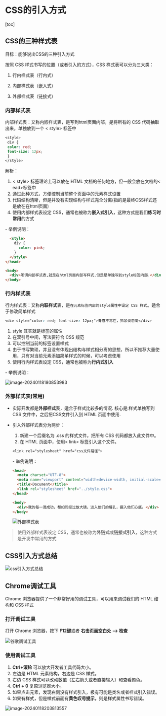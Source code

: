 # CSS的引入方式

[toc]



## CSS的三种样式表

目标：能够说出CSS的三种引入方式

按照 CSS 样式书写的位置（或者引入的方式），CSS 样式表可以分为三大类：

1. 行内样式表（行内式）

2. 内部样式表（嵌入式）

3. 外部样式表（链接式）





### 内部样式表

内部样式表：又称内嵌样式表，是写到html页面内部，是将所有的 CSS 代码抽取出来，单独放到一个 < style> 标签中

```css
<style>
 div {
 color: red;
 font-size: 12px;
 }
</style>
```

解析：

1. < style> 标签理论上可以放在 HTML 文档的任何地方，但一般会放在文档的< ead>标签中
2. 通过此种方式，方便控制当前整个页面中的元素样式设置
3. 代码结构清晰，但是并没有实现结构与样式完全分离(指的是最终CSS样式还是放在在html页面)
4. 使用内部样式表设定 CSS，通常也被称为**嵌入式引入**，这种方式是我们**练习时常用**的方式



\- 举例说明：

```html
  <style>
    div {
      color: pink;
    }
  </style>
</head>

<body>
  <div>所谓内部样式表,就是在html页面内部写样式,但是是单独写到style标签内部.</div>
</body>
```









### 行内样式表

行内样式表：又称**内联样式**表，是`在元素标签内部的style属性中设定 CSS 样式`。适合于修改简单样式

```css
<div style="color: red; font-size: 12px;">青春不常在，抓紧谈恋爱</div>
```

1. style 其实就是标签的属性
2. 在双引号中间，写法要符合 CSS 规范
3. 可以控制当前的标签设置样式
4. 由于书写繁琐，并且没有体现出结构与样式相分离的思想，所以不推荐大量使用，只有对当前元素添加简单样式的时候，可以考虑使用
5. 使用行内样式表设定 CSS，通常也被称为**行内式引入**



\- 举例说明：

![image-20240118180853983](http://images.newstar.net.cn/sally-imgsimage-20240118180853983.png) 









### 外部样式表(常用)

* 实际开发都是**外部样式**表，适合于样式比较多的情况. 核心是:样式单独写到CSS 文件中，之后把CSS文件引入到 HTML 页面中使用.

* 引入外部样式表分为两步：

  1. 新建一个后缀名为 .css 的样式文件，把所有 CSS 代码都放入此文件中。
  2. 在 HTML 页面中，使用< link> 标签引入这个文件。

  ```css
  <link rel="stylesheet" href="css文件路径">
  ```

  \- 举例说明：

  ```html
  <head>
    <meta charset="UTF-8">
    <meta name="viewport" content="width=device-width, initial-scale=1.0">
    <title>Document</title>
    <link rel="stylesheet" href="../style.css">
  </head>
  
  <body>
    <div>我的每一滴成功，都如同经过放大镜，进入他们的瞳孔，摄入他们心底。</div>
  </body>
  ```

  

  ![外部样式表](http://images.newstar.net.cn/sally-imgs%E5%A4%96%E9%83%A8%E6%A0%B7%E5%BC%8F%E8%A1%A8.png)

> 使用外部样式表设定 CSS，通常也被称为**外链式**或**链接式引入**，这种方式是开发中常用的方式









## CSS引入方式总结

![css引入方式总结](http://images.newstar.net.cn/sally-imgscss%E5%BC%95%E5%85%A5%E6%96%B9%E5%BC%8F%E6%80%BB%E7%BB%93.png)







## Chrome调试工具

Chrome 浏览器提供了一个非常好用的调试工具，可以用来调试我们的 HTML 结构和 CSS 样式



### 打开调试工具

打开 Chrome 浏览器，按下 **F12键**或者 **右击页面空白处 ——> 检查**

![谷歌调试工具](http://images.newstar.net.cn/sally-imgs%E8%B0%B7%E6%AD%8C%E8%B0%83%E8%AF%95%E5%B7%A5%E5%85%B7.png)







###  使用调试工具

1. **Ctrl+滚轮** 可以放大开发者工具代码大小。
2. 左边是 HTML 元素结构，右边是 CSS 样式。
3. 右边 CSS 样式可以改动数值（左右箭头或者直接输入）和查看颜色。
4. **Ctrl + 0** 复原浏览器大小。
5. 如果点击元素，发现右侧没有样式引入，极有可能是类名或者样式引入错误。
6. 如果有样式，但是样式前面有**黄色叹号提示**，则是样式属性书写错误。

![image-20240118203813557](http://images.newstar.net.cn/sally-imgsimage-20240118203813557.png) 